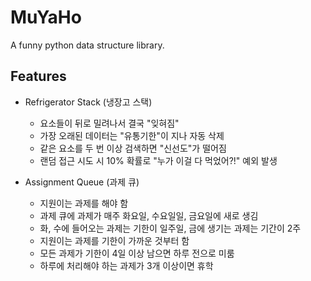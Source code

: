 # MuYaHo

A funny python data structure library.

## Features

- Refrigerator Stack (냉장고 스택)
  - 요소들이 뒤로 밀려나서 결국 "잊혀짐"
  - 가장 오래된 데이터는 "유통기한"이 지나 자동 삭제
  - 같은 요소를 두 번 이상 검색하면 "신선도"가 떨어짐
  - 랜덤 접근 시도 시 10% 확률로 "누가 이걸 다 먹었어?!" 예외 발생

- Assignment Queue (과제 큐)
  - 지원이는 과제를 해야 함
  - 과제 큐에 과제가 매주 화요일, 수요일일, 금요일에 새로 생김
  - 화, 수에 들어오는 과제는 기한이 일주일, 금에 생기는 과제는 기간이 2주
  - 지원이는 과제를 기한이 가까운 것부터 함
  - 모든 과제가 기한이 4일 이상 남으면 하루 전으로 미룸
  - 하루에 처리해야 하는 과제가 3개 이상이면 휴학